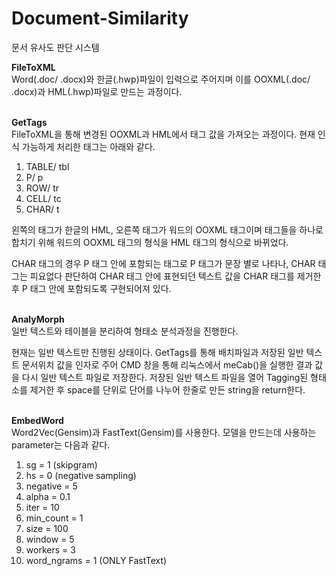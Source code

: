 Document-Similarity
=========================

문서 유사도 판단 시스템

__FileToXML__  <br>
Word(.doc/ .docx)와 한글(.hwp)파일이 입력으로 주어지며 이를 OOXML(.doc/ .docx)과 HML(.hwp)파일로 만드는 과정이다.
<br><br>


__GetTags__  <br>
FileToXML을 통해 변경된 OOXML과 HML에서 태그 값을 가져오는 과정이다.
현재 인식 가능하게 처리한 태그는 아래와 같다.
1. TABLE/ tbl
2. P/ p
3. ROW/ tr
4. CELL/ tc
5. CHAR/ t

왼쪽의 태그가 한글의 HML, 오른쪽 태그가 워드의 OOXML 태그이며 태그들을 하나로 합치기 위해 워드의 OOXML 태그의 형식을 HML 태그의 형식으로 바뀌었다.

CHAR 태그의 경우 P 태그 안에 포함되는 태그로 P 태그가 문장 별로 나타나, CHAR 태그는 피요없다 판단하여 CHAR 태그 안에 표현되던 텍스트 값을 CHAR 태그를 제거한 후 P 태그 안에 포함되도록 구현되어져 있다.
<br><br>


__AnalyMorph__ <br>
일반 텍스트와 테이블을  분리하여 형태소 분석과정을 진행한다.

현재는 일반 텍스트만 진행된 상태이다.
GetTags를 통해 배치파일과 저장된 일반 텍스트 문서위치 값을 인자로 주어 CMD 창을 통해 리눅스에서 meCab()을 실행한 결과 값을 다시 일반 텍스트 파일로 저장한다.
저장된 일반 텍스트 파일을 열어 Tagging된 형태소를 제거한 후 space를 단위로 단어를 나누어 한줄로 만든 string을 return한다.
<br><br>


__EmbedWord__ <br>
Word2Vec(Gensim)과 FastText(Gensim)를 사용한다.
모델을 만드는데 사용하는 parameter는 다음과 같다.
1. sg = 1 (skipgram)
2. hs = 0 (negative sampling)
3. negative = 5
4. alpha = 0.1
5. iter = 10
6. min_count = 1
7. size = 100
8. window = 5
9. workers = 3
10. word_ngrams = 1 (ONLY FastText)
